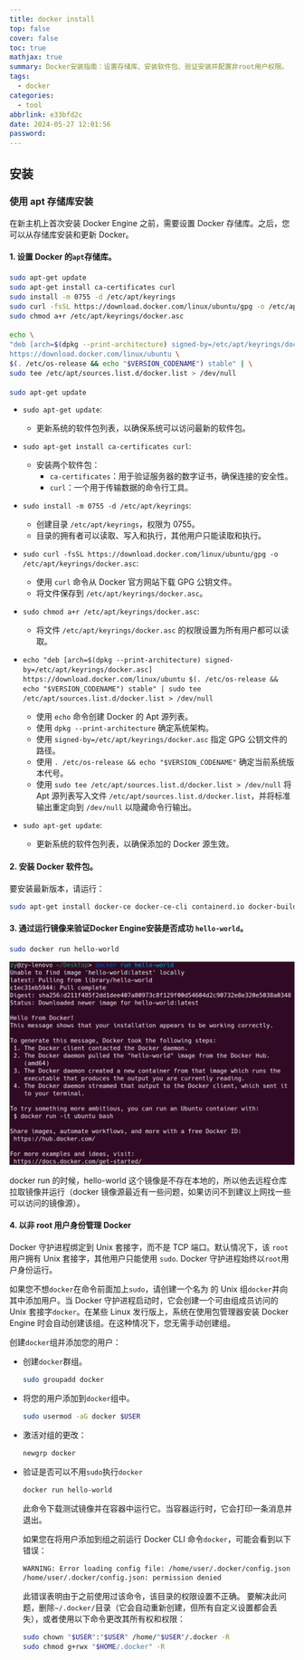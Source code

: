 ```yaml
---
title: docker install
top: false
cover: false
toc: true
mathjax: true
summary: Docker安装指南：设置存储库、安装软件包、验证安装并配置非root用户权限。
tags:
  - docker
categories:
  - tool
abbrlink: e33bfd2c
date: 2024-05-27 12:01:56
password:
---
```


## 安装

### 使用 apt 存储库安装

在新主机上首次安装 Docker Engine 之前，需要设置 Docker 存储库。之后，您可以从存储库安装和更新 Docker。

#### 1. 设置 Docker 的`apt`存储库。

   ```bash
sudo apt-get update
sudo apt-get install ca-certificates curl
sudo install -m 0755 -d /etc/apt/keyrings
sudo curl -fsSL https://download.docker.com/linux/ubuntu/gpg -o /etc/apt/keyrings/docker.asc
sudo chmod a+r /etc/apt/keyrings/docker.asc

echo \
  "deb [arch=$(dpkg --print-architecture) signed-by=/etc/apt/keyrings/docker.asc] \
   https://download.docker.com/linux/ubuntu \
   $(. /etc/os-release && echo "$VERSION_CODENAME") stable" | \
   sudo tee /etc/apt/sources.list.d/docker.list > /dev/null
  
sudo apt-get update
   ```

- `sudo apt-get update`:
  - 更新系统的软件包列表，以确保系统可以访问最新的软件包。

- `sudo apt-get install ca-certificates curl`:
  - 安装两个软件包：
    - `ca-certificates`：用于验证服务器的数字证书，确保连接的安全性。
    - `curl`：一个用于传输数据的命令行工具。

- `sudo install -m 0755 -d /etc/apt/keyrings`:
  - 创建目录 `/etc/apt/keyrings`，权限为 0755。
  - 目录的拥有者可以读取、写入和执行，其他用户只能读取和执行。

- `sudo curl -fsSL https://download.docker.com/linux/ubuntu/gpg -o /etc/apt/keyrings/docker.asc`:
  - 使用 `curl` 命令从 Docker 官方网站下载 GPG 公钥文件。
  - 将文件保存到 `/etc/apt/keyrings/docker.asc`。

- `sudo chmod a+r /etc/apt/keyrings/docker.asc`:
  - 将文件 `/etc/apt/keyrings/docker.asc` 的权限设置为所有用户都可以读取。

- `echo "deb [arch=$(dpkg --print-architecture) signed-by=/etc/apt/keyrings/docker.asc] https://download.docker.com/linux/ubuntu $(. /etc/os-release && echo "$VERSION_CODENAME") stable" | sudo tee /etc/apt/sources.list.d/docker.list > /dev/null`
  - 使用 `echo` 命令创建 Docker 的 Apt 源列表。
  - 使用 `dpkg --print-architecture` 确定系统架构。
  - 使用 `signed-by=/etc/apt/keyrings/docker.asc` 指定 GPG 公钥文件的路径。
  - 使用 `. /etc/os-release && echo "$VERSION_CODENAME"` 确定当前系统版本代号。
  - 使用 `sudo tee /etc/apt/sources.list.d/docker.list > /dev/null` 将 Apt 源列表写入文件 `/etc/apt/sources.list.d/docker.list`，并将标准输出重定向到 `/dev/null` 以隐藏命令行输出。

- `sudo apt-get update`:
  - 更新系统的软件包列表，以确保添加的 Docker 源生效。



#### 2. 安装 Docker 软件包。

要安装最新版本，请运行：

```bash
sudo apt-get install docker-ce docker-ce-cli containerd.io docker-buildx-plugin docker-compose-plugin
```



#### 3. 通过运行镜像来验证Docker Engine安装是否成功 `hello-world`。

```bash
sudo docker run hello-world
```

<img src="./docker_install/image-20241027132155875.png" alt="Fig.1 docker run test" style="zoom:50%;" />

docker run 的时候，hello-world 这个镜像是不存在本地的，所以他去远程仓库拉取镜像并运行（docker 镜像源最近有一些问题，如果访问不到建议上网找一些可以访问的镜像源）。



#### 4. 以非 root 用户身份管理 Docker

  Docker 守护进程绑定到 Unix 套接字，而不是 TCP 端口。默认情况下，该 `root`用户拥有      Unix 套接字，其他用户只能使用 `sudo`. Docker 守护进程始终以`root`用户身份运行。

  如果您不想`docker`在命令前面加上`sudo`，请创建一个名为 的 Unix 组`docker`并向其中添加用户。当 Docker 守护进程启动时，它会创建一个可由组成员访问的 Unix 套接字`docker`。在某些 Linux 发行版上，系统在使用包管理器安装 Docker Engine 时会自动创建该组。在这种情况下，您无需手动创建组。

  创建`docker`组并添加您的用户：

  - 创建`docker`群组。

    ```bash
    sudo groupadd docker
    ```

  - 将您的用户添加到`docker`组中。

    ```bash
    sudo usermod -aG docker $USER
    ```

  - 激活对组的更改：

    ```bash
    newgrp docker
    ```

  - 验证是否可以不用`sudo`执行`docker`

    ```bash
    docker run hello-world
    ```

    此命令下载测试镜像并在容器中运行它。当容器运行时，它会打印一条消息并退出。

    如果您在将用户添加到组之前运行 Docker CLI 命令`docker`，可能会看到以下错误：
    
    ```bash
    WARNING: Error loading config file: /home/user/.docker/config.json -stat
    /home/user/.docker/config.json: permission denied
    ```
    
    此错误表明由于之前使用过该命令，该目录的权限设置不正确。
    要解决此问题，删除`~/.docker/`目录（它会自动重新创建，但所有自定义设置都会丢失），或者使用以下命令更改其所有权和权限：
    
    ```bash
    sudo chown "$USER":"$USER" /home/"$USER"/.docker -R
    sudo chmod g+rwx "$HOME/.docker" -R
    ```
    
    
